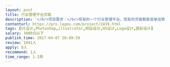 ```yaml
---                
layout: post       
title: 行业管理平台页面           
description: '</br>项目需求：</br>现有的一个行业管理平台，现有的页面都是菜单加表格的形式</br>大概页面10页，预算1000元，界面老套，古板，不时尚。</br>打算重新做一下界面设计，要求简洁、清新，有时代气息，模块化展示。</br>'     
contenturl: https://pro.lagou.com/project/2439.html      
tags: [UI设计,Photoshop,illustrator,网站设计,H5设计,Logo设计,图标设计]            
salary: 3000元以下          
publish_time: 2017-04-07 10:49:59         
review: 1841人                   
apply: 8人                   
recommend: 1人                   
time_range: 1-2周              
---                 
```

